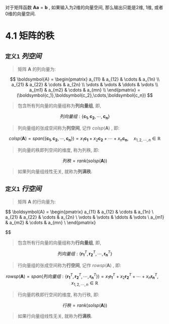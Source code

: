 
对于矩阵函数 $\boldsymbol{A}\boldsymbol{a} = \boldsymbol{b}$ , 如果输入为2维的向量空间, 那么输出只能是2维, 1维, 或者0维的向量空间.

# 4.1 矩阵的秩

## `定义1` $列空间$

> 矩阵 $\boldsymbol{A}$ 的列向量为:

$$
\boldsymbol{A} = 
\begin{pmatrix}
a_{11} & a_{12} & \cdots & a_{1n} \\
a_{21} & a_{22} & \cdots & a_{2n} \\
\vdots & \vdots & \ddots & \vdots \\
a_{m1} & a_{m2} & \cdots & a_{mn} \\
\end{pmatrix}
=(\boldsymbol{c_1},\boldsymbol{c_2},\cdots,\boldsymbol{c_n})
$$

> 包含所有列向量的向量组称为**列向量组**, 即,

$$
列向量组: \{\boldsymbol{c_1},\boldsymbol{c_2},\cdots,\boldsymbol{c_n}\}
$$

> 列向量组的张成空间称为**列空间**, 记作 $colsp(\boldsymbol{A})$ , 即: 

$$
colsp(\boldsymbol{A}) = s
pan(\{\boldsymbol{c_1},\boldsymbol{c_2},\cdots,\boldsymbol{c_n}\}) = 
x_1\boldsymbol{c_1}+x_2\boldsymbol{c_2}+\cdots+x_n\boldsymbol{c_n}, \quad x_{1,2,\cdots,n} \in \mathbb{R}
$$

> 列向量的秩即列空间的维度, 称为列秩, 即: 

$$
列秩 = rank(solsp(\boldsymbol{A}))
$$

> 如果列向量组线性无关, 就称为**列满秩**.


## `定义1` $行空间$

> 矩阵 $\boldsymbol{A}$ 的行向量为:

$$
\boldsymbol{A} = 
\begin{pmatrix}
a_{11} & a_{12} & \cdots & a_{1n} \\
a_{21} & a_{22} & \cdots & a_{2n} \\
\vdots & \vdots & \ddots & \vdots \\
a_{m1} & a_{m2} & \cdots & a_{mn} \\
\end{pmatrix}

$$

> 包含所有行向量的向量组称为**行向量组**, 即,

$$
列向量组: \{{\boldsymbol{r_1}}^T,{\boldsymbol{r_2}}^T,\cdots,{\boldsymbol{r_n}}^T\}
$$

> 行向量组的张成空间称为**行空间**, 记作 $rowsp(\boldsymbol{A})$ , 即: 

$$
rowsp(\boldsymbol{A}) = 
span(列向量组: \{{\boldsymbol{r_1}}^T,{\boldsymbol{r_2}}^T,\cdots,{\boldsymbol{r_n}}^T\}) = 
x_1{\boldsymbol{r_1}}^T+x_2{\boldsymbol{r_2}}^T+\cdots+x_n{\boldsymbol{r_n}}^T, \quad x_{1,2,\cdots,n} \in \mathbb{R}
$$

> 行向量的秩即行空间的维度, 称为行秩, 即: 

$$
行秩 = rank(solsp(\boldsymbol{A}))
$$

> 如果行向量组线性无关, 就称为**行满秩**.



